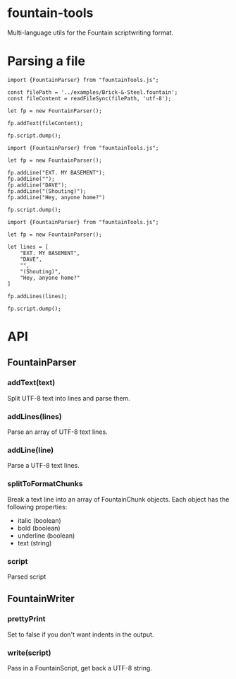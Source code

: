 # fountain-tools
 Multi-language utils for the Fountain scriptwriting format.


# Parsing a file
```
import {FountainParser} from "fountainTools.js";

const filePath = '../examples/Brick-&-Steel.fountain';
const fileContent = readFileSync(filePath, 'utf-8');

let fp = new FountainParser();

fp.addText(fileContent);

fp.script.dump();
```

```
import {FountainParser} from "fountainTools.js";

let fp = new FountainParser();

fp.addLine("EXT. MY BASEMENT");
fp.addLine("");
fp.addLine("DAVE");
fp.addLine("(Shouting)");
fp.addLine("Hey, anyone home?")

fp.script.dump();
```

```
import {FountainParser} from "fountainTools.js";

let fp = new FountainParser();

let lines = [
    "EXT. MY BASEMENT",
    "DAVE",
    "",
    "(Shouting)",
    "Hey, anyone home?"
]

fp.addLines(lines);

fp.script.dump();
```

# API
## FountainParser
### addText(text)
Split UTF-8 text into lines and parse them.

### addLines(lines)
Parse an array of UTF-8 text lines.

### addLine(line)
Parse a UTF-8 text lines.

### splitToFormatChunks
Break a text line into an array of FountainChunk objects. Each object has the following properties:
* italic (boolean)
* bold (boolean)
* underline (boolean)
* text (string)

### script
Parsed script

## FountainWriter
### prettyPrint 
Set to false if you don't want indents in the output.
### write(script)
Pass in a FountainScript, get back a UTF-8 string.